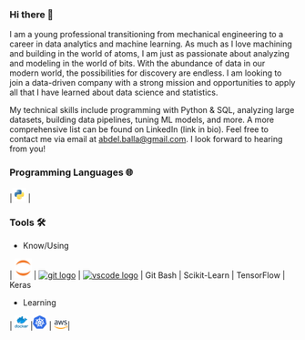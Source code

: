 ### Hi there 👋

I am a young professional transitioning from mechanical engineering to a career in data analytics and machine learning. As much as I love machining and building in the world of atoms, I am just as passionate about analyzing and modeling in the world of bits. With the abundance of data in our modern world, the possibilities for discovery are endless. I am looking to join a data-driven company with a strong mission and opportunities to apply all that I have learned about data science and statistics.

My technical skills include programming with Python & SQL, analyzing large datasets, building data pipelines, tuning ML models, and more. A more comprehensive list can be found on LinkedIn (link in bio). Feel free to contact me via email at abdel.balla@gmail.com. I look forward to hearing from you!

### Programming Languages 🌐

|[<img src="https://raw.githubusercontent.com/github/explore/80688e429a7d4ef2fca1e82350fe8e3517d3494d/topics/python/python.png" alt="python logo" width="24">](https://www.python.org/) |

<!-- - Learning

| [<img src="https://raw.githubusercontent.com/github/explore/80688e429a7d4ef2fca1e82350fe8e3517d3494d/topics/javascript/javascript.png" alt="js logo" width="24">](https://developer.mozilla.org/en-US/docs/Web/JavaScript)  | [<img src="https://raw.githubusercontent.com/github/explore/80688e429a7d4ef2fca1e82350fe8e3517d3494d/topics/typescript/typescript.png" alt="ts logo" width="24">](https://www.typescriptlang.org/) |  [<img src="https://raw.githubusercontent.com/github/explore/80688e429a7d4ef2fca1e82350fe8e3517d3494d/topics/rust/rust.png" alt="rust logo" width="24">](https://www.rust-lang.org/)|
|---|---|---| -->

### Tools 🛠️

- Know/Using

| [<img src="https://raw.githubusercontent.com/Delta456/Delta456/master/img/jupyter_notebook.png" alt="jupyter notebook logo" width="30">](https://jupyter.org/) | [<img src="https://raw.githubusercontent.com/Delta456/Delta456/master/img/git.png" alt="git logo" width="24">](https://git-scm.com/) | [<img src="https://raw.githubusercontent.com/Delta456/Delta456/master/img/vscode.png" alt="vscode logo" width="24">](https://code.visualstudio.com/) | Git Bash | Scikit-Learn | TensorFlow | Keras

- Learning

| [<img src="https://raw.githubusercontent.com/github/explore/80688e429a7d4ef2fca1e82350fe8e3517d3494d/topics/docker/docker.png" alt="docker logo" width="24">](https://www.docker.com/) |[<img src="https://raw.githubusercontent.com/github/explore/80688e429a7d4ef2fca1e82350fe8e3517d3494d/topics/kubernetes/kubernetes.png" alt="kubernetes logo" width="24">](https://kubernetes.io/) | [<img src="https://raw.githubusercontent.com/Delta456/Delta456/master/img/aws.png" alt="aws logo" width="24">](https://aws.amazon.com/)|


<!--
**amballa/amballa** is a ✨ _special_ ✨ repository because its `README.md` (this file) appears on your GitHub profile.
-->

